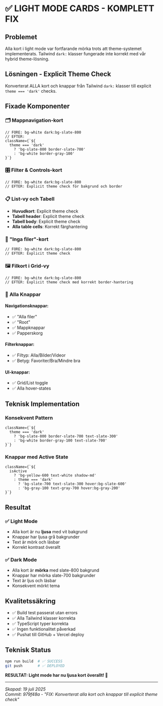 # ✅ LIGHT MODE CARDS - KOMPLETT FIX

## Problemet
Alla kort i light mode var fortfarande mörka trots att theme-systemet implementerats. Tailwind `dark:` klasser fungerade inte korrekt med vår hybrid theme-lösning.

## Lösningen - Explicit Theme Check
Konverterat ALLA kort och knappar från Tailwind `dark:` klasser till explicit `theme === 'dark'` checks.

## Fixade Komponenter

### 🗂️ **Mappnavigation-kort**
```tsx
// FÖRE: bg-white dark:bg-slate-800
// EFTER: 
className={`${
  theme === 'dark'
    ? 'bg-slate-800 border-slate-700'
    : 'bg-white border-gray-100'
}`}
```

### 🎛️ **Filter & Controls-kort**
```tsx
// FÖRE: bg-white dark:bg-slate-800 
// EFTER: Explicit theme check för bakgrund och border
```

### 📋 **List-vy och Tabell**
- **Huvudkort**: Explicit theme check
- **Tabell header**: Explicit theme check  
- **Tabell body**: Explicit theme check
- **Alla table cells**: Korrekt färghantering

### 📄 **"Inga filer"-kort**
```tsx
// FÖRE: bg-white dark:bg-slate-800
// EFTER: Explicit theme check
```

### 🖼️ **Filkort i Grid-vy**
```tsx
// FÖRE: bg-white dark:bg-slate-800
// EFTER: Explicit theme check med korrekt border-hantering
```

### 🔘 **Alla Knappar**

#### Navigationsknappar:
- ✅ "Alla filer" 
- ✅ "Root"
- ✅ Mappknappar  
- ✅ Papperskorg

#### Filterknappar:
- ✅ Filtyp: Alla/Bilder/Videor
- ✅ Betyg: Favoriter/Bra/Mindre bra

#### UI-knappar:
- ✅ Grid/List toggle
- ✅ Alla hover-states

## Teknisk Implementation

### Konsekvent Pattern
```tsx
className={`${
  theme === 'dark'
    ? 'bg-slate-800 border-slate-700 text-slate-300'
    : 'bg-white border-gray-100 text-slate-700'
}`}
```

### Knappar med Active State
```tsx
className={`${
  isActive 
    ? 'bg-yellow-600 text-white shadow-md'
    : theme === 'dark'
      ? 'bg-slate-700 text-slate-300 hover:bg-slate-600'
      : 'bg-gray-100 text-gray-700 hover:bg-gray-200'
}`}
```

## Resultat

### ✅ Light Mode
- Alla kort är nu **ljusa** med vit bakgrund
- Knappar har ljusa grå bakgrunder  
- Text är mörk och läsbar
- Korrekt kontrast överallt

### ✅ Dark Mode  
- Alla kort är **mörka** med slate-800 bakgrund
- Knappar har mörka slate-700 bakgrunder
- Text är ljus och läsbar
- Konsekvent mörkt tema

## Kvalitetssäkring
- ✅ Build test passerat utan errors
- ✅ Alla Tailwind klasser korrekta
- ✅ TypeScript typer korrekta
- ✅ Ingen funktionalitet påverkad
- ✅ Pushat till GitHub + Vercel deploy

## Teknisk Status
```bash
npm run build  # ✅ SUCCESS
git push       # ✅ DEPLOYED
```

**RESULTAT: Light mode har nu ljusa kort överallt! 🎉**

---
*Skapad: 19 juli 2025*  
*Commit: 979f48a - "FIX: Konverterat alla kort och knappar till explicit theme check"*
